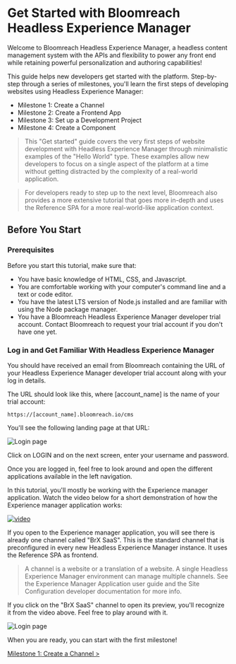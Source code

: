 # Get Started with Bloomreach Headless Experience Manager

Welcome to Bloomreach Headless Experience Manager, a headless content management system with the APIs and flexibility to power any front end while retaining powerful personalization and authoring capabilities!

This guide helps new developers get started with the platform. Step-by-step through a series of milestones, you'll learn the first steps of developing websites using Headless Experience Manager:

- Milestone 1: Create a Channel
- Milestone 2: Create a Frontend App
- Milestone 3: Set up a Development Project
- Milestone 4: Create a Component


> This "Get started" guide covers the very first steps of website development with Headless Experience Manager through minimalistic examples of the "Hello World" type. These examples allow new developers to focus on a single aspect of the platform at a time without getting distracted by the complexity of a real-world application.

> For developers ready to step up to the next level, Bloomreach also provides a more extensive tutorial that goes more in-depth and uses the Reference SPA for a more real-world-like application context.


## Before You Start

### Prerequisites

Before you start this tutorial, make sure that:

- You have basic knowledge of HTML, CSS, and Javascript.
- You are comfortable working with your computer's command line and a text or code editor.
- You have the latest LTS version of Node.js installed and are familiar with using the Node package manager.
- You have a Bloomreach Headless Experience Manager developer trial account. Contact Bloomreach to request your trial account if you don't have one yet.

### Log in and Get Familiar With Headless Experience Manager

You should have received an email from Bloomreach containing the URL of your Headless Experience Manager developer trial account along with your log in details.

The URL should look like this, where [account_name] is the name of your trial account:

```shell
https://[account_name].bloomreach.io/cms
```

You'll see the following landing page at that URL:

![Login page](https://documentation.bloomreach.com/binaries/ninecolumn/content/gallery/brx-saas/developers/content/new-getting-started/m1/hxm_landing.png)

Click on LOGIN and on the next screen, enter your username and password.

Once you are logged in, feel free to look around and open the different applications available in the left navigation.

In this tutorial, you'll mostly be working with the Experience manager application. Watch the video below for a short demonstration of how the Experience manager application works:

[![video](https://player.vimeo.com/video/656409261)](https://player.vimeo.com/video/656409261 "Experience Manager Video")

If you open to the Experience manager application, you will see there is already one channel called "BrX SaaS". This is the standard channel that is preconfigured in every new Headless Experience Manager instance. It uses the Reference SPA as frontend.

> A channel is a website or a translation of a website. A single Headless Experience Manager environment can manage multiple channels. See the Experience Manager Application user guide and the Site Configuration developer documentation for more info.

If you click on the "BrX SaaS" channel to open its preview, you'll recognize it from the video above. Feel free to play around with it.

![Login page](https://documentation.bloomreach.com/binaries/ninecolumn/content/gallery/brx-saas/developers/content/new-getting-started/m1/m1.01_experience_manager.png)

When you are ready, you can start with the first milestone!

[Milestone 1: Create a Channel >](https://documentation.bloomreach.com/developers/content/get-started/milestone-1-channel.html)